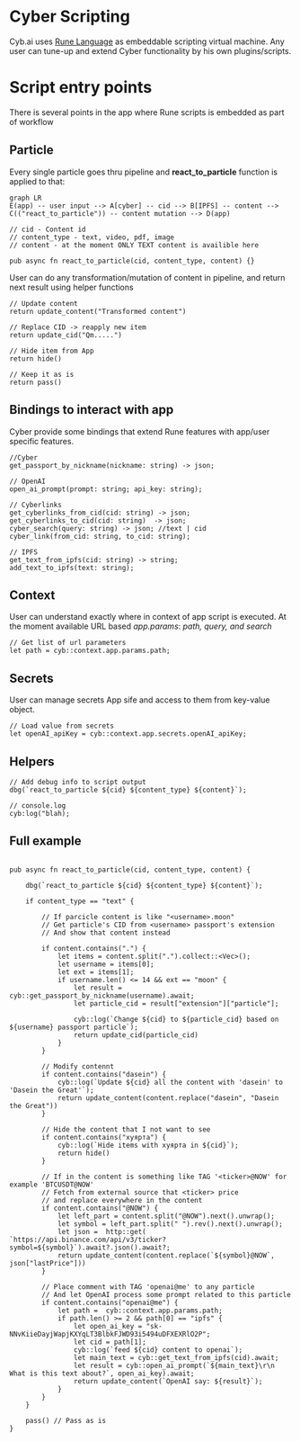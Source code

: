 # Cyber Scripting

[Rune Language]: https://rune-rs.github.io

Cyb.ai uses [Rune Language] as embeddable scripting virtual machine.
Any user can tune-up and extend Cyber functionality by his own plugins/scripts.

# Script entry points

There is several points in the app where Rune scripts is embedded as part of workflow

## Particle

Every single particle goes thru pipeline and **react_to_particle** function is applied to that:

```mermaid
graph LR
E(app) -- user input --> A[cyber] -- cid --> B[IPFS] -- content --> C(("react_to_particle")) -- content mutation --> D(app)
```

```
// cid - Content id
// content_type - text, video, pdf, image
// content - at the moment ONLY TEXT content is availible here

pub async fn react_to_particle(cid, content_type, content) {}
```

User can do any transformation/mutation of content in pipeline, and return next result using helper functions

```
// Update content
return update_content("Transformed content")

// Replace CID -> reapply new item
return update_cid("Qm.....")

// Hide item from App
return hide()

// Keep it as is
return pass()
```

## Bindings to interact with app

Cyber provide some bindings that extend Rune features with app/user specific features.

```
//Cyber
get_passport_by_nickname(nickname: string) -> json;

// OpenAI
open_ai_prompt(prompt: string; api_key: string);

// Cyberlinks
get_cyberlinks_from_cid(cid: string) -> json;
get_cyberlinks_to_cid(cid: string)  -> json;
cyber_search(query: string) -> json; //text | cid
cyber_link(from_cid: string, to_cid: string);

// IPFS
get_text_from_ipfs(cid: string) -> string;
add_text_to_ipfs(text: string);
```

## Context

User can understand exactly where in context of app script is executed.
At the moment available URL based _app.params_: _path, query, and search_

```
// Get list of url parameters
let path = cyb::context.app.params.path;
```

## Secrets

User can manage secrets App sife and access to them from key-value object.

```
// Load value from secrets
let openAI_apiKey = cyb::context.app.secrets.openAI_apiKey;
```

## Helpers

```
// Add debug info to script output
dbg(`react_to_particle ${cid} ${content_type} ${content}`);

// console.log
cyb:log("blah);
```

## Full example

```

pub async fn react_to_particle(cid, content_type, content) {

    dbg(`react_to_particle ${cid} ${content_type} ${content}`);

    if content_type == "text" {

        // If parcicle content is like "<username>.moon"
        // Get particle's CID from <username> passport's extension
        // And show that content instead

        if content.contains(".") {
            let items = content.split(".").collect::<Vec>();
            let username = items[0];
            let ext = items[1];
            if username.len() <= 14 && ext == "moon" {
                let result = cyb::get_passport_by_nickname(username).await;
                let particle_cid = result["extension"]["particle"];

                cyb::log(`Change ${cid} to ${particle_cid} based on ${username} passport particle`);
                return update_cid(particle_cid)
            }
        }

        // Modify contennt
        if content.contains("dasein") {
            cyb::log(`Update ${cid} all the content with 'dasein' to 'Dasein the Great'`);
            return update_content(content.replace("dasein", "Dasein the Great"))
        }

        // Hide the content that I not want to see
        if content.contains("хуярта") {
            cyb::log(`Hide items with хуярта in ${cid}`);
            return hide()
        }

        // If in the content is something like TAG '<ticker>@NOW' for example 'BTCUSDT@NOW'
        // Fetch from external source that <ticker> price
        // and replace everywhere in the content
        if content.contains("@NOW") {
            let left_part = content.split("@NOW").next().unwrap();
            let symbol = left_part.split(" ").rev().next().unwrap();
            let json =  http::get( `https://api.binance.com/api/v3/ticker?symbol=${symbol}`).await?.json().await?;
            return update_content(content.replace(`${symbol}@NOW`, json["lastPrice"]))
        }

        // Place comment with TAG 'openai@me' to any particle
        // And let OpenAI process some prompt related to this particle
        if content.contains("openai@me") {
            let path =  cyb::context.app.params.path;
            if path.len() >= 2 && path[0] == "ipfs" {
                let open_ai_key = "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";
                let cid = path[1];
                cyb::log(`feed ${cid} content to openai`);
                let main_text = cyb::get_text_from_ipfs(cid).await;
                let result = cyb::open_ai_prompt(`${main_text}\r\n What is this text about?`, open_ai_key).await;
                return update_content(`OpenAI say: ${result}`);
            }
        }
    }

    pass() // Pass as is
}
```
